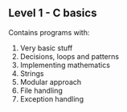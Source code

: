 ## Level 1 - C basics

Contains programs with:

1. Very basic stuff
2. Decisions, loops and patterns
3. Implementing mathematics
4. Strings
5. Modular approach
6. File handling
7. Exception handling
